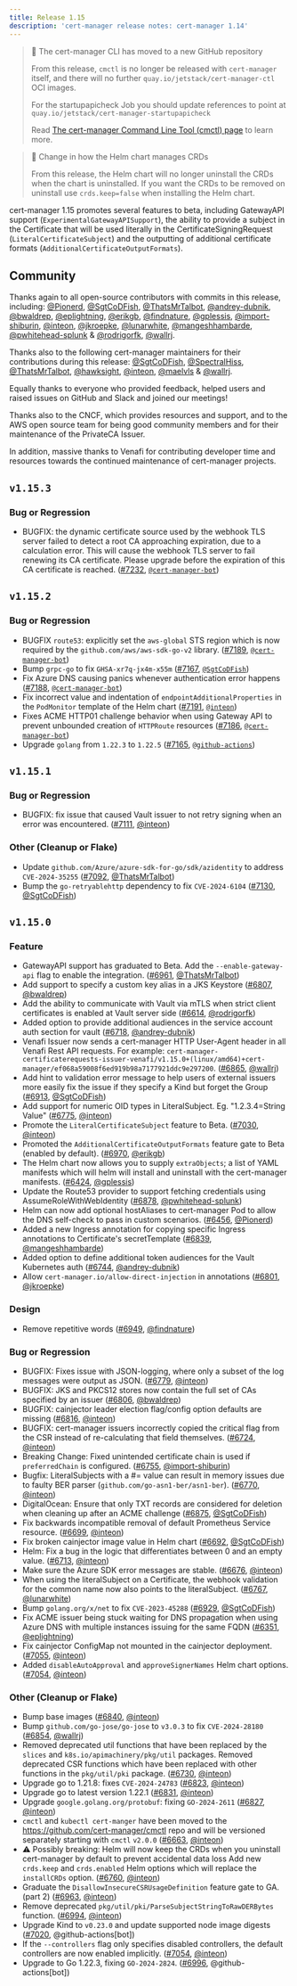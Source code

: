 ```yaml
---
title: Release 1.15
description: 'cert-manager release notes: cert-manager 1.14'
---
```


> 📢 The cert-manager CLI has moved to a new GitHub repository
>
> From this release, `cmctl` is no longer be released with `cert-manager` itself,
> and there will no further `quay.io/jetstack/cert-manager-ctl` OCI images.
>
> For the startupapicheck Job you should update references to point at
> `quay.io/jetstack/cert-manager-startupapicheck`
>
> Read [The cert-manager Command Line Tool (cmctl) page](../../reference/cmctl.md) to learn more.

> 📢 Change in how the Helm chart manages CRDs
>
> From this release, the Helm chart will no longer uninstall the CRDs when the
> chart is uninstalled. If you want the CRDs to be removed on uninstall use
> `crds.keep=false` when installing the Helm chart.

cert-manager 1.15 promotes several features to beta, including GatewayAPI support (`ExperimentalGatewayAPISupport`), the ability to provide a subject in the Certificate that will be used literally in the CertificateSigningRequest (`LiteralCertificateSubject`) and the outputting of additional certificate formats (`AdditionalCertificateOutputFormats`).

## Community

Thanks again to all open-source contributors with commits in this release, including: [@Pionerd](https://github.com/Pionerd), [@SgtCoDFish](https://github.com/SgtCoDFish), [@ThatsMrTalbot](https://github.com/ThatsMrTalbot), [@andrey-dubnik](https://github.com/andrey-dubnik), [@bwaldrep](https://github.com/bwaldrep), [@eplightning](https://github.com/eplightning), [@erikgb](https://github.com/erikgb), [@findnature](https://github.com/findnature), [@gplessis](https://github.com/gplessis), [@import-shiburin](https://github.com/import-shiburin), [@inteon](https://github.com/inteon), [@jkroepke](https://github.com/jkroepke), [@lunarwhite](https://github.com/lunarwhite), [@mangeshhambarde](https://github.com/mangeshhambarde), [@pwhitehead-splunk](https://github.com/pwhitehead-splunk) & [@rodrigorfk](https://github.com/rodrigorfk), [@wallrj](https://github.com/wallrj).

Thanks also to the following cert-manager maintainers for their contributions during this release: [@SgtCoDFish](https://github.com/SgtCoDFish), [@SpectralHiss](https://github.com/SpectralHiss), [@ThatsMrTalbot](https://github.com/ThatsMrTalbot), [@hawksight](https://github.com/hawksight), [@inteon](https://github.com/inteon), [@maelvls](https://github.com/maelvls) & [@wallrj](https://github.com/wallrj).

Equally thanks to everyone who provided feedback, helped users and raised issues on GitHub and Slack and joined our meetings!

Thanks also to the CNCF, which provides resources and support, and to the AWS open source team for being good community members and for their maintenance of the PrivateCA Issuer.

In addition, massive thanks to Venafi for contributing developer time and resources towards the continued maintenance of cert-manager projects.

## `v1.15.3`

### Bug or Regression

- BUGFIX: the dynamic certificate source used by the webhook TLS server failed to detect a root CA approaching expiration, due to a calculation error. This will cause the webhook TLS server to fail renewing its CA certificate. Please upgrade before the expiration of this CA certificate is reached. ([#7232](https://github.com/cert-manager/cert-manager/pull/7232), [`@cert-manager-bot`](https://github.com/cert-manager-bot))

## `v1.15.2`

### Bug or Regression

- BUGFIX `route53`: explicitly set the `aws-global` STS region which is now required by the `github.com/aws/aws-sdk-go-v2` library. ([#7189](https://github.com/cert-manager/cert-manager/pull/7189), [`@cert-manager-bot`](https://github.com/cert-manager-bot))
- Bump `grpc-go` to fix `GHSA-xr7q-jx4m-x55m` ([#7167](https://github.com/cert-manager/cert-manager/pull/7167), [`@SgtCoDFish`](https://github.com/SgtCoDFish))
- Fix Azure DNS causing panics whenever authentication error happens ([#7188](https://github.com/cert-manager/cert-manager/pull/7188), [`@cert-manager-bot`](https://github.com/cert-manager-bot))
- Fix incorrect value and indentation of `endpointAdditionalProperties` in the `PodMonitor` template of the Helm chart ([#7191](https://github.com/cert-manager/cert-manager/pull/7191), [`@inteon`](https://github.com/inteon))
- Fixes ACME HTTP01 challenge behavior when using Gateway API to prevent unbounded creation of `HTTPRoute` resources ([#7186](https://github.com/cert-manager/cert-manager/pull/7186), [`@cert-manager-bot`](https://github.com/cert-manager-bot))
- Upgrade `golang` from `1.22.3` to `1.22.5` ([#7165](https://github.com/cert-manager/cert-manager/pull/7165), [`@github-actions`](https://github.com/github-actions))

## `v1.15.1`

### Bug or Regression

- BUGFIX: fix issue that caused Vault issuer to not retry signing when an error was encountered. ([#7111](https://github.com/cert-manager/cert-manager/pull/7111), [@inteon](https://github.com/inteon))

### Other (Cleanup or Flake)

- Update `github.com/Azure/azure-sdk-for-go/sdk/azidentity` to address `CVE-2024-35255` ([#7092](https://github.com/cert-manager/cert-manager/pull/7092), [@ThatsMrTalbot](https://github.com/ThatsMrTalbot))
- Bump the `go-retryablehttp` dependency to fix `CVE-2024-6104` ([#7130](https://github.com/cert-manager/cert-manager/pull/7130), [@SgtCoDFish](https://github.com/SgtCoDFish))

## `v1.15.0`

### Feature

- GatewayAPI support has graduated to Beta. Add the `--enable-gateway-api` flag to enable the integration. ([#6961](https://github.com/cert-manager/cert-manager/pull/6961), [@ThatsMrTalbot](https://github.com/ThatsMrTalbot))
- Add support to specify a custom key alias in a JKS Keystore ([#6807](https://github.com/cert-manager/cert-manager/pull/6807), [@bwaldrep](https://github.com/bwaldrep))
- Add the ability to communicate with Vault via mTLS when strict client certificates is enabled at Vault server side ([#6614](https://github.com/cert-manager/cert-manager/pull/6614), [@rodrigorfk](https://github.com/rodrigorfk))
- Added option to provide additional audiences in the service account auth section for vault ([#6718](https://github.com/cert-manager/cert-manager/pull/6718), [@andrey-dubnik](https://github.com/andrey-dubnik))
- Venafi Issuer now sends a cert-manager HTTP User-Agent header in all Venafi Rest API requests.
  For example: `cert-manager-certificaterequests-issuer-venafi/v1.15.0+(linux/amd64)+cert-manager/ef068a59008f6ed919b98a7177921ddc9e297200`. ([#6865](https://github.com/cert-manager/cert-manager/pull/6865), [@wallrj](https://github.com/wallrj))
- Add hint to validation error message to help users of external issuers more easily fix the issue if they specify a Kind but forget the Group ([#6913](https://github.com/cert-manager/cert-manager/pull/6913), [@SgtCoDFish](https://github.com/SgtCoDFish))
- Add support for numeric OID types in LiteralSubject. Eg. "1.2.3.4=String Value" ([#6775](https://github.com/cert-manager/cert-manager/pull/6775), [@inteon](https://github.com/inteon))
- Promote the `LiteralCertificateSubject` feature to Beta. ([#7030](https://github.com/cert-manager/cert-manager/pull/7030), [@inteon](https://github.com/inteon))
- Promoted the `AdditionalCertificateOutputFormats` feature gate to Beta (enabled by default). ([#6970](https://github.com/cert-manager/cert-manager/pull/6970), [@erikgb](https://github.com/erikgb))
- The Helm chart now allows you to supply `extraObjects`; a list of YAML manifests which will helm will install and uninstall with the cert-manager manifests. ([#6424](https://github.com/cert-manager/cert-manager/pull/6424), [@gplessis](https://github.com/gplessis))
- Update the Route53 provider to support fetching credentials using AssumeRoleWithWebIdentity ([#6878](https://github.com/cert-manager/cert-manager/pull/6878), [@pwhitehead-splunk](https://github.com/pwhitehead-splunk))
- Helm can now add optional hostAliases to cert-manager Pod to allow the DNS self-check to pass in custom scenarios. ([#6456](https://github.com/cert-manager/cert-manager/pull/6456), [@Pionerd](https://github.com/Pionerd))
- Added a new Ingress annotation for copying specific Ingress annotations to Certificate's secretTemplate ([#6839](https://github.com/cert-manager/cert-manager/pull/6839), [@mangeshhambarde](https://github.com/mangeshhambarde))
- Added option to define additional token audiences for the Vault Kubernetes auth ([#6744](https://github.com/cert-manager/cert-manager/pull/6744), [@andrey-dubnik](https://github.com/andrey-dubnik))
- Allow `cert-manager.io/allow-direct-injection` in annotations ([#6801](https://github.com/cert-manager/cert-manager/pull/6801), [@jkroepke](https://github.com/jkroepke))

### Design

- Remove repetitive words ([#6949](https://github.com/cert-manager/cert-manager/pull/6949), [@findnature](https://github.com/findnature))

### Bug or Regression

- BUGFIX: Fixes issue with JSON-logging, where only a subset of the log messages were output as JSON. ([#6779](https://github.com/cert-manager/cert-manager/pull/6779), [@inteon](https://github.com/inteon))
- BUGFIX: JKS and PKCS12 stores now contain the full set of CAs specified by an issuer ([#6806](https://github.com/cert-manager/cert-manager/pull/6806), [@bwaldrep](https://github.com/bwaldrep))
- BUGFIX: cainjector leader election flag/config option defaults are missing ([#6816](https://github.com/cert-manager/cert-manager/pull/6816), [@inteon](https://github.com/inteon))
- BUGFIX: cert-manager issuers incorrectly copied the critical flag from the CSR instead of re-calculating that field themselves. ([#6724](https://github.com/cert-manager/cert-manager/pull/6724), [@inteon](https://github.com/inteon))
- Breaking Change: Fixed unintended certificate chain is used if `preferredChain` is configured. ([#6755](https://github.com/cert-manager/cert-manager/pull/6755), [@import-shiburin](https://github.com/import-shiburin))
- Bugfix: LiteralSubjects with a #= value can result in memory issues due to faulty BER parser (`github.com/go-asn1-ber/asn1-ber`). ([#6770](https://github.com/cert-manager/cert-manager/pull/6770), [@inteon](https://github.com/inteon))
- DigitalOcean: Ensure that only TXT records are considered for deletion when cleaning up after an ACME challenge ([#6875](https://github.com/cert-manager/cert-manager/pull/6875), [@SgtCoDFish](https://github.com/SgtCoDFish))
- Fix backwards incompatible removal of default Prometheus Service resource. ([#6699](https://github.com/cert-manager/cert-manager/pull/6699), [@inteon](https://github.com/inteon))
- Fix broken cainjector image value in Helm chart ([#6692](https://github.com/cert-manager/cert-manager/pull/6692), [@SgtCoDFish](https://github.com/SgtCoDFish))
- Helm: Fix a bug in the logic that differentiates between 0 and an empty value. ([#6713](https://github.com/cert-manager/cert-manager/pull/6713), [@inteon](https://github.com/inteon))
- Make sure the Azure SDK error messages are stable. ([#6676](https://github.com/cert-manager/cert-manager/pull/6676), [@inteon](https://github.com/inteon))
- When using the literalSubject on a Certificate, the webhook validation for the common name now also points to the literalSubject. ([#6767](https://github.com/cert-manager/cert-manager/pull/6767), [@lunarwhite](https://github.com/lunarwhite))
- Bump `golang.org/x/net` to fix `CVE-2023-45288` ([#6929](https://github.com/cert-manager/cert-manager/pull/6929), [@SgtCoDFish](https://github.com/SgtCoDFish))
- Fix ACME issuer being stuck waiting for DNS propagation when using Azure DNS with multiple instances issuing for the same FQDN ([#6351](https://github.com/cert-manager/cert-manager/pull/6351), [@eplightning](https://github.com/eplightning))
- Fix cainjector ConfigMap not mounted in the cainjector deployment. ([#7055](https://github.com/cert-manager/cert-manager/pull/7055), [@inteon](https://github.com/inteon))
- Added `disableAutoApproval` and `approveSignerNames` Helm chart options. ([#7054](https://github.com/cert-manager/cert-manager/pull/7054), [@inteon](https://github.com/inteon))

### Other (Cleanup or Flake)

- Bump base images ([#6840](https://github.com/cert-manager/cert-manager/pull/6840), [@inteon](https://github.com/inteon))
- Bump `github.com/go-jose/go-jose` to `v3.0.3` to fix `CVE-2024-28180` ([#6854](https://github.com/cert-manager/cert-manager/pull/6854), [@wallrj](https://github.com/wallrj))
- Removed deprecated util functions that have been replaced by the `slices` and `k8s.io/apimachinery/pkg/util` packages.
  Removed deprecated CSR functions which have been replaced with other functions in the `pkg/util/pki` package. ([#6730](https://github.com/cert-manager/cert-manager/pull/6730), [@inteon](https://github.com/inteon))
- Upgrade go to 1.21.8: fixes `CVE-2024-24783` ([#6823](https://github.com/cert-manager/cert-manager/pull/6823), [@inteon](https://github.com/inteon))
- Upgrade go to latest version 1.22.1 ([#6831](https://github.com/cert-manager/cert-manager/pull/6831), [@inteon](https://github.com/inteon))
- Upgrade `google.golang.org/protobuf`: fixing `GO-2024-2611` ([#6827](https://github.com/cert-manager/cert-manager/pull/6827), [@inteon](https://github.com/inteon))
- `cmctl` and `kubectl cert-manger` have been moved to the https://github.com/cert-manager/cmctl repo and will be versioned separately starting with `cmctl` `v2.0.0` ([#6663](https://github.com/cert-manager/cert-manager/pull/6663), [@inteon](https://github.com/inteon))
- ⚠️ Possibly breaking: Helm will now keep the CRDs when you uninstall cert-manager by default to prevent accidental data loss
  Add new `crds.keep` and `crds.enabled` Helm options which will replace the `installCRDs` option. ([#6760](https://github.com/cert-manager/cert-manager/pull/6760), [@inteon](https://github.com/inteon))
- Graduate the `DisallowInsecureCSRUsageDefinition` feature gate to GA. (part 2) ([#6963](https://github.com/cert-manager/cert-manager/pull/6963), [@inteon](https://github.com/inteon))
- Remove deprecated `pkg/util/pki/ParseSubjectStringToRawDERBytes` function. ([#6994](https://github.com/cert-manager/cert-manager/pull/6994), [@inteon](https://github.com/inteon))
- Upgrade Kind to `v0.23.0` and update supported node image digests ([#7020](https://github.com/cert-manager/cert-manager/pull/7020), @github-actions[bot])
- If the `--controllers` flag only specifies disabled controllers, the default controllers are now enabled implicitly. ([#7054](https://github.com/cert-manager/cert-manager/pull/7054), [@inteon](https://github.com/inteon))
- Upgrade to Go 1.22.3, fixing `GO-2024-2824`. ([#6996](https://github.com/cert-manager/cert-manager/pull/6996), @github-actions[bot])
